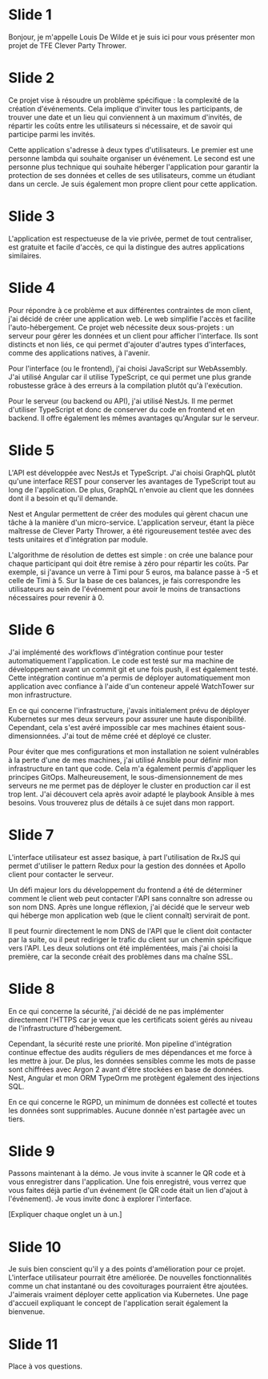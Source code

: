 # Slide 1

Bonjour, je m'appelle Louis De Wilde et je suis ici pour vous présenter mon projet de TFE Clever Party Thrower.

# Slide 2

Ce projet vise à résoudre un problème spécifique : la complexité de la création d'événements. Cela implique d'inviter
tous les participants, de trouver une date et un lieu qui conviennent à un maximum d'invités, de répartir les coûts
entre les utilisateurs si nécessaire, et de savoir qui participe parmi les invités.

Cette application s'adresse à deux types d'utilisateurs. Le premier est une personne lambda qui souhaite organiser un
événement. Le second est une personne plus technique qui souhaite héberger l'application pour garantir la protection de
ses données et celles de ses utilisateurs, comme un étudiant dans un cercle. Je suis également mon propre client pour
cette application.

# Slide 3

L'application est respectueuse de la vie privée, permet de tout centraliser, est gratuite et facile d'accès, ce qui la
distingue des autres applications similaires.

# Slide 4

Pour répondre à ce problème et aux différentes contraintes de mon client, j'ai décidé de créer une application web. Le
web simplifie l'accès et facilite l'auto-hébergement. Ce projet web nécessite deux sous-projets : un serveur pour gérer
les données et un client pour afficher l'interface. Ils sont distincts et non liés, ce qui permet d'ajouter d'autres
types d'interfaces, comme des applications natives, à l'avenir.

Pour l'interface (ou le frontend), j'ai choisi JavaScript sur WebAssembly. J'ai utilisé Angular car il utilise
TypeScript, ce qui permet une plus grande robustesse grâce à des erreurs à la compilation plutôt qu'à l'exécution.

Pour le serveur (ou backend ou API), j'ai utilisé NestJs. Il me permet d'utiliser TypeScript et donc de conserver du
code en frontend et en backend. Il offre également les mêmes avantages qu'Angular sur le serveur.

# Slide 5

L'API est développée avec NestJs et TypeScript. J'ai choisi GraphQL plutôt qu'une interface REST pour conserver les
avantages de TypeScript tout au long de l'application. De plus, GraphQL n'envoie au client que les données dont il a
besoin et qu'il demande.

Nest et Angular permettent de créer des modules qui gèrent chacun une tâche à la manière d'un micro-service.
L'application serveur, étant la pièce maîtresse de Clever Party Thrower, a été rigoureusement testée avec des tests
unitaires et d'intégration par module.

L'algorithme de résolution de dettes est simple : on crée une balance pour chaque participant qui doit être remise à
zéro pour répartir les coûts. Par exemple, si j'avance un verre à Timi pour 5 euros, ma balance passe à -5 et celle de
Timi à 5. Sur la base de ces balances, je fais correspondre les utilisateurs au sein de l'événement pour avoir le moins
de transactions nécessaires pour revenir à 0.

# Slide 6

J'ai implémenté des workflows d'intégration continue pour tester automatiquement l'application. Le code est testé sur ma
machine de développement avant un commit git et une fois push, il est également testé. Cette intégration continue m'a
permis de déployer automatiquement mon application avec confiance à l'aide d'un
conteneur appelé WatchTower sur mon infrastructure.

En ce qui concerne l'infrastructure, j'avais initialement prévu de déployer Kubernetes sur mes deux serveurs pour
assurer une haute disponibilité. Cependant, cela s'est avéré impossible car mes machines étaient sous-dimensionnées.
J'ai tout de même créé et déployé ce cluster.

Pour éviter que mes configurations et mon installation ne soient
vulnérables à la perte d'une de mes machines, j'ai utilisé Ansible pour définir mon infrastructure en tant que code.
Cela m'a également permis d'appliquer les principes GitOps. Malheureusement, le sous-dimensionnement de mes serveurs ne
me permet pas de déployer le cluster en production car il est trop lent.
J'ai découvert cela après avoir adapté le playbook Ansible à mes besoins. Vous trouverez plus de détails à ce sujet dans
mon rapport.

# Slide 7

L'interface utilisateur est assez basique, à part l'utilisation de RxJS qui permet d'utiliser le pattern Redux pour la
gestion des données et Apollo client pour contacter le serveur.

Un défi majeur lors du développement du frontend a été de déterminer comment le client web peut contacter l'API sans
connaître son adresse ou son nom DNS.
Après une longue réflexion, j'ai décidé que le serveur web qui héberge mon application web (que le client connaît)
servirait de pont.

Il peut fournir directement le nom DNS de l'API que le client doit contacter par la suite, ou il peut rediriger le
trafic
du client sur un chemin spécifique vers l'API. Les deux solutions ont été implémentées, mais j'ai choisi la première,
car
la seconde créait des problèmes dans ma chaîne SSL.

# Slide 8

En ce qui concerne la sécurité, j'ai décidé de ne pas implémenter directement l'HTTPS car je veux que les certificats
soient gérés au niveau de l'infrastructure d'hébergement.

Cependant, la sécurité reste une priorité. Mon pipeline d'intégration continue effectue des audits réguliers de mes
dépendances et me force à les mettre à jour.
De plus, les données sensibles comme les mots de passe sont chiffrées avec Argon 2 avant d'être stockées en base de
données.
Nest, Angular et mon ORM TypeOrm me protègent également des injections SQL.

En ce qui concerne le RGPD, un minimum de données
est collecté et toutes les données sont supprimables. Aucune donnée n'est partagée avec un tiers.

# Slide 9

Passons maintenant à la démo. Je vous invite à scanner le QR code et à vous enregistrer dans l'application. Une fois
enregistré, vous verrez que vous faites déjà partie d'un événement (le QR code était un lien d'ajout à l'événement). Je
vous invite donc à explorer l'interface.

[Expliquer chaque onglet un à un.]

# Slide 10

Je suis bien conscient qu'il y a des points d'amélioration pour ce projet. L'interface utilisateur pourrait être
améliorée. De nouvelles fonctionnalités comme un chat instantané ou des covoiturages pourraient être ajoutées.
J'aimerais vraiment déployer cette application via Kubernetes. Une page d'accueil expliquant le concept de l'application
serait également la bienvenue.

# Slide 11

Place à vos questions.